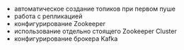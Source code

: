 * автоматическое создание топиков при первом пуше
* работа с репликацией
* конфигурирование Zookeeper
* использование отдельно стоящего Zookeeper Cluster
* конфигурирование брокера Kafka



